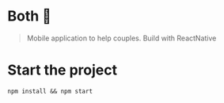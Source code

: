 # Both 💙

> Mobile application to help couples. Build with ReactNative

# Start the project
```shell
npm install && npm start
```

